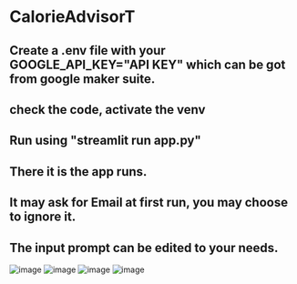 # CalorieAdvisorT
## Create a .env file with your GOOGLE_API_KEY="API KEY" which can be got from google maker suite.
## check the code, activate the venv 
## Run using "streamlit run app.py"
## There it is the app runs.
## It may ask for Email at first run, you may choose to ignore it.
## The input prompt can be edited to your needs.
![image](https://github.com/SaiPartha20/CalorieAdvisorT/assets/143248083/a1ba1c30-9ee2-47e7-9b54-0ed31b12bd0b)
![image](https://github.com/SaiPartha20/CalorieAdvisorT/assets/143248083/d374bf85-6432-4cf7-a483-b4d6b8d9f818)
![image](https://github.com/SaiPartha20/CalorieAdvisorT/assets/143248083/eadf96e6-8c85-4908-83f2-4f7c84a9b199)
![image](https://github.com/SaiPartha20/CalorieAdvisorT/assets/143248083/a0d48c62-871e-4fcc-99f1-c27b0e93f1a4)
